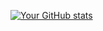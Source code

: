 
[![Your GitHub stats](https://github-readme-stats.vercel.app/api?username=gabrielnoronhatp&show_icons=true&count_private=true&hide=prs&theme=radical)](https://github.com/anuraghazra/github-readme-stats)
